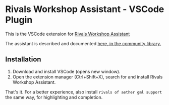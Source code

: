 # Rivals Workshop Assistant - VSCode Plugin
This is the VSCode extension for [Rivals Workshop Assistant](https://github.com/Rivals-Workshop-Community-Projects/rivals-workshop-assistant)

The assistant is described and documented [here, in the community library.](https://rivalslib.com/assistant/)

## Installation
1. Download and install VSCode (opens new window). 
2. Open the extension manager (Ctrl+Shift+X), search for and install Rivals Workshop Assistant.

That's it. For a better experience, also install `rivals of aether gml support` the same way, for highlighting and completion.

